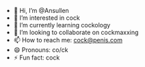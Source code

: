 - 👋 Hi, I’m @Ansullen
- 👀 I’m interested in cock
- 🌱 I’m currently learning cockology
- 💞️ I’m looking to collaborate on cockmaxxing
- 📫 How to reach me: cock@penis.com
- 😄 Pronouns: co/ck
- ⚡ Fun fact: cock

<!---
Ansullen/Ansullen is a ✨ special ✨ repository because its `README.md` (this file) appears on your GitHub profile.
You can click the Preview link to take a look at your changes.
--->
